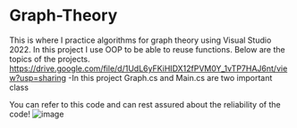 # Graph-Theory
This is where I practice algorithms for graph theory using Visual Studio 2022.
 In this project I use OOP to be able to reuse functions.
 Below are the topics of the projects.
 https://drive.google.com/file/d/1UdL6yFKiHIDX12fPVM0Y_1vTP7HAJ6nt/view?usp=sharing
-In this project Graph.cs and Main.cs are two important class

You can refer to this code and can rest assured about the reliability of the code!
![image](https://github.com/dntuanduy-124/Graph-Theory/assets/143875347/48d214e2-629b-4de4-9c49-1f16b9a9a022)
